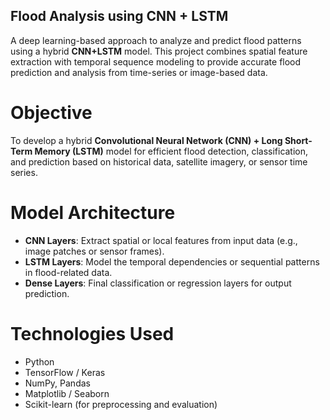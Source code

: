 ## Flood Analysis using CNN + LSTM

A deep learning-based approach to analyze and predict flood patterns using a hybrid **CNN+LSTM** model. This project combines spatial feature extraction with temporal sequence modeling to provide accurate flood prediction and analysis from time-series or image-based data.

# Objective

To develop a hybrid **Convolutional Neural Network (CNN) + Long Short-Term Memory (LSTM)** model for efficient flood detection, classification, and prediction based on historical data, satellite imagery, or sensor time series.

# Model Architecture

- **CNN Layers**: Extract spatial or local features from input data (e.g., image patches or sensor frames).
- **LSTM Layers**: Model the temporal dependencies or sequential patterns in flood-related data.
- **Dense Layers**: Final classification or regression layers for output prediction.

# Technologies Used

- Python
- TensorFlow / Keras
- NumPy, Pandas
- Matplotlib / Seaborn
- Scikit-learn (for preprocessing and evaluation)


